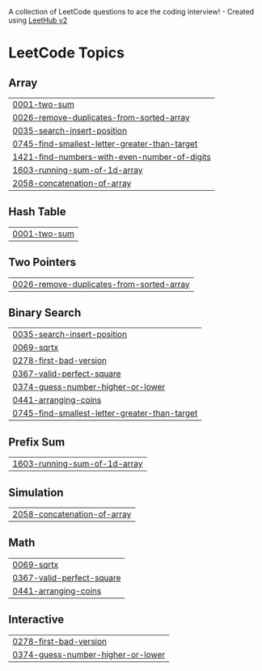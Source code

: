 A collection of LeetCode questions to ace the coding interview! - Created using [LeetHub v2](https://github.com/arunbhardwaj/LeetHub-2.0)
<!---LeetCode Topics Start-->
# LeetCode Topics
## Array
|  |
| ------- |
| [0001-two-sum](https://github.com/shubham0phondani/leetcode-algorithms/tree/master/0001-two-sum) |
| [0026-remove-duplicates-from-sorted-array](https://github.com/shubham0phondani/leetcode-algorithms/tree/master/0026-remove-duplicates-from-sorted-array) |
| [0035-search-insert-position](https://github.com/shubham0phondani/leetcode-algorithms/tree/master/0035-search-insert-position) |
| [0745-find-smallest-letter-greater-than-target](https://github.com/shubham0phondani/leetcode-algorithms/tree/master/0745-find-smallest-letter-greater-than-target) |
| [1421-find-numbers-with-even-number-of-digits](https://github.com/shubham0phondani/leetcode-algorithms/tree/master/1421-find-numbers-with-even-number-of-digits) |
| [1603-running-sum-of-1d-array](https://github.com/shubham0phondani/leetcode-algorithms/tree/master/1603-running-sum-of-1d-array) |
| [2058-concatenation-of-array](https://github.com/shubham0phondani/leetcode-algorithms/tree/master/2058-concatenation-of-array) |
## Hash Table
|  |
| ------- |
| [0001-two-sum](https://github.com/shubham0phondani/leetcode-algorithms/tree/master/0001-two-sum) |
## Two Pointers
|  |
| ------- |
| [0026-remove-duplicates-from-sorted-array](https://github.com/shubham0phondani/leetcode-algorithms/tree/master/0026-remove-duplicates-from-sorted-array) |
## Binary Search
|  |
| ------- |
| [0035-search-insert-position](https://github.com/shubham0phondani/leetcode-algorithms/tree/master/0035-search-insert-position) |
| [0069-sqrtx](https://github.com/shubham0phondani/leetcode-algorithms/tree/master/0069-sqrtx) |
| [0278-first-bad-version](https://github.com/shubham0phondani/leetcode-algorithms/tree/master/0278-first-bad-version) |
| [0367-valid-perfect-square](https://github.com/shubham0phondani/leetcode-algorithms/tree/master/0367-valid-perfect-square) |
| [0374-guess-number-higher-or-lower](https://github.com/shubham0phondani/leetcode-algorithms/tree/master/0374-guess-number-higher-or-lower) |
| [0441-arranging-coins](https://github.com/shubham0phondani/leetcode-algorithms/tree/master/0441-arranging-coins) |
| [0745-find-smallest-letter-greater-than-target](https://github.com/shubham0phondani/leetcode-algorithms/tree/master/0745-find-smallest-letter-greater-than-target) |
## Prefix Sum
|  |
| ------- |
| [1603-running-sum-of-1d-array](https://github.com/shubham0phondani/leetcode-algorithms/tree/master/1603-running-sum-of-1d-array) |
## Simulation
|  |
| ------- |
| [2058-concatenation-of-array](https://github.com/shubham0phondani/leetcode-algorithms/tree/master/2058-concatenation-of-array) |
## Math
|  |
| ------- |
| [0069-sqrtx](https://github.com/shubham0phondani/leetcode-algorithms/tree/master/0069-sqrtx) |
| [0367-valid-perfect-square](https://github.com/shubham0phondani/leetcode-algorithms/tree/master/0367-valid-perfect-square) |
| [0441-arranging-coins](https://github.com/shubham0phondani/leetcode-algorithms/tree/master/0441-arranging-coins) |
## Interactive
|  |
| ------- |
| [0278-first-bad-version](https://github.com/shubham0phondani/leetcode-algorithms/tree/master/0278-first-bad-version) |
| [0374-guess-number-higher-or-lower](https://github.com/shubham0phondani/leetcode-algorithms/tree/master/0374-guess-number-higher-or-lower) |
<!---LeetCode Topics End-->